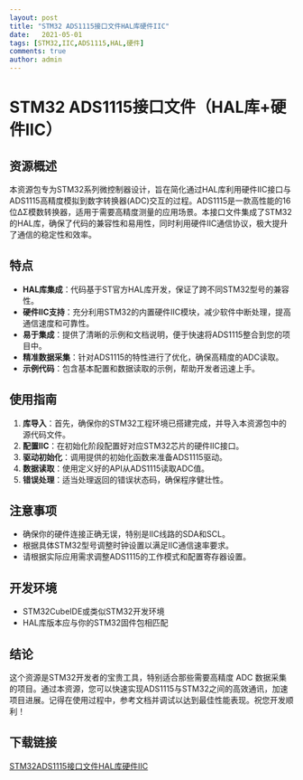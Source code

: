 ```yaml
---
layout: post
title: "STM32 ADS1115接口文件HAL库硬件IIC"
date:   2021-05-01
tags: [STM32,IIC,ADS1115,HAL,硬件]
comments: true
author: admin
---
```

# STM32 ADS1115接口文件（HAL库+硬件IIC）

## 资源概述

本资源包专为STM32系列微控制器设计，旨在简化通过HAL库利用硬件IIC接口与ADS1115高精度模拟到数字转换器(ADC)交互的过程。ADS1115是一款高性能的16位ΔΣ模数转换器，适用于需要高精度测量的应用场景。本接口文件集成了STM32的HAL库，确保了代码的兼容性和易用性，同时利用硬件IIC通信协议，极大提升了通信的稳定性和效率。

## 特点

- **HAL库集成**：代码基于ST官方HAL库开发，保证了跨不同STM32型号的兼容性。
- **硬件IIC支持**：充分利用STM32的内置硬件IIC模块，减少软件中断处理，提高通信速度和可靠性。
- **易于集成**：提供了清晰的示例和文档说明，便于快速将ADS1115整合到您的项目中。
- **精准数据采集**：针对ADS1115的特性进行了优化，确保高精度的ADC读取。
- **示例代码**：包含基本配置和数据读取的示例，帮助开发者迅速上手。

## 使用指南

1. **库导入**：首先，确保你的STM32工程环境已搭建完成，并导入本资源包中的源代码文件。
2. **配置IIC**：在初始化阶段配置好对应STM32芯片的硬件IIC接口。
3. **驱动初始化**：调用提供的初始化函数来准备ADS1115驱动。
4. **数据读取**：使用定义好的API从ADS1115读取ADC值。
5. **错误处理**：适当处理返回的错误状态码，确保程序健壮性。

## 注意事项

- 确保你的硬件连接正确无误，特别是IIC线路的SDA和SCL。
- 根据具体STM32型号调整时钟设置以满足IIC通信速率要求。
- 请根据实际应用需求调整ADS1115的工作模式和配置寄存器设置。

## 开发环境

- STM32CubeIDE或类似STM32开发环境
- HAL库版本应与你的STM32固件包相匹配

## 结论

这个资源是STM32开发者的宝贵工具，特别适合那些需要高精度 ADC 数据采集的项目。通过本资源，您可以快速实现ADS1115与STM32之间的高效通讯，加速项目进展。记得在使用过程中，参考文档并调试以达到最佳性能表现。祝您开发顺利！

## 下载链接

[STM32ADS1115接口文件HAL库硬件IIC](https://pan.quark.cn/s/320ef1e5f2ae)